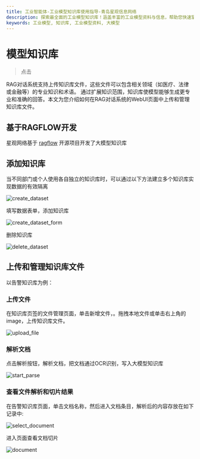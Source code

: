 ```yaml
---
title: 工业智能体-工业模型知识库使用指导-青岛星观信息网络
description: 探索最全面的工业模型知识库！涵盖丰富的工业模型资料与信息，帮助您快速掌握行业动态与技术要点。
keywords: 工业模型, 知识库, 工业模型资料, 大模型
---
```


# 模型知识库

> 点击

RAG对话系统支持上传知识库文件，这些文件可以包含相关领域（如医疗、法律或金融等）的专业知识和术语。
通过扩展知识范围，知识库使模型能够生成更专业和准确的回答。本文为您介绍如何在RAG对话系统的WebUI页面中上传和管理知识库文件。

## 基于RAGFLOW开发


星观网络基于 [ragflow](https://ragflow.io/)  开源项目开发了大模型知识库

## 添加知识库

当不同部门或个人使用各自独立的知识库时，可以通过以下方法建立多个知识库实现数据的有效隔离

![create_dataset](/docs-assets/img/ai/dataset/create_dataset.png)

填写数据表单，添加知识库

![create_dataset_form](/docs-assets/img/ai/dataset/create_dataset_form.png)

删除知识库

![delete_dataset](/docs-assets/img/ai/dataset/delete_dataset.png)


## 上传和管理知识库文件

以告警知识库为例：

### 上传文件

在知识库页签的文件管理页面，单击新增文件，。拖拽本地文件或单击右上角的image，上传知识库文件。

![upload_file](/docs-assets/img/ai/dataset/upload_file.png)

### 解析文档

点击解析按钮，解析文档，把文档通过OCR识别，写入大模型知识库

![start_parse](/docs-assets/img/ai/dataset/start_parse.png)

### 查看文件解析和切片结果

在告警知识库页面，单击文档名称，然后进入文档条目，解析后的内容存放在如下记录中:

![select_document](/docs-assets/img/ai/dataset/select_document.png)

进入页面查看文档切片

![document](/docs-assets/img/ai/dataset/document.png)


